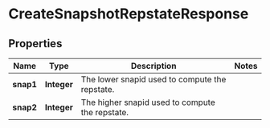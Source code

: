 
# CreateSnapshotRepstateResponse

## Properties
Name | Type | Description | Notes
------------ | ------------- | ------------- | -------------
**snap1** | **Integer** | The lower snapid used to compute the repstate. | 
**snap2** | **Integer** | The higher snapid used to compute the repstate. | 



